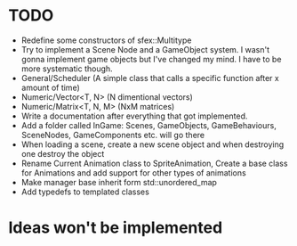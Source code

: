 # TODO
+ Redefine some constructors of sfex::Multitype
+ Try to implement a Scene Node and a GameObject system. I wasn't gonna implement game objects but I've changed my mind. I have to be more systematic though.
+ General/Scheduler (A simple class that calls a specific function after x amount of time)
+ Numeric/Vector<T, N> (N dimentional vectors)
+ Numeric/Matrix<T, N, M> (NxM matrices)
+ Write a documentation after everything that got implemented.
+ Add a folder called InGame: Scenes, GameObjects, GameBehaviours, SceneNodes, GameComponents etc. will go there
+ When loading a scene, create a new scene object and when destroying one destroy the object
+ Rename Current Animation class to SpriteAnimation, Create a base class for Animations and add support for other types of animations
+ Make manager base inherit form std::unordered_map
+ Add typedefs to templated classes

# Ideas won't be implemented
